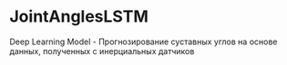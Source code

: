 # JointAnglesLSTM
Deep Learning Model - Прогнозирование суставных углов на основе данных, полученных с инерциальных датчиков
